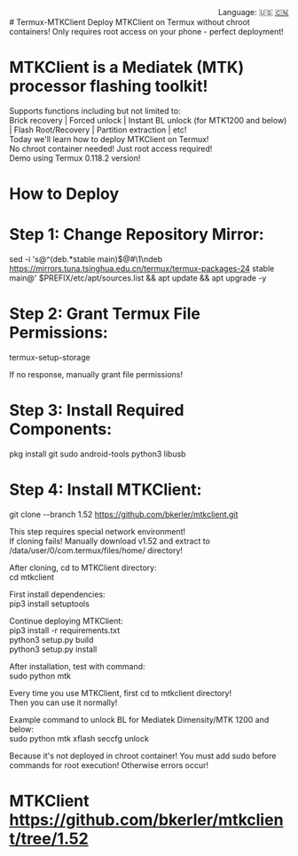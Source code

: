<div align="right">
  Language:
  🇺🇸
  <a title="Chinese" href="./README.md">🇨🇳</a>
</div>
# Termux-MTKClient  
Deploy MTKClient on Termux without chroot containers!  
Only requires root access on your phone - perfect deployment!  

# MTKClient is a Mediatek (MTK) processor flashing toolkit!  
Supports functions including but not limited to:  
Brick recovery | Forced unlock | Instant BL unlock (for MTK1200 and below) | Flash Root/Recovery | Partition extraction | etc!  
Today we'll learn how to deploy MTKClient on Termux!  
No chroot container needed! Just root access required!  
Demo using Termux 0.118.2 version!  

# How to Deploy  
# Step 1: Change Repository Mirror:  
sed -i 's@^\(deb.*stable main\)$@#\1\ndeb https://mirrors.tuna.tsinghua.edu.cn/termux/termux-packages-24 stable main@' $PREFIX/etc/apt/sources.list && apt update && apt upgrade -y  

# Step 2: Grant Termux File Permissions:  
termux-setup-storage  

If no response, manually grant file permissions!  

# Step 3: Install Required Components:  
pkg install git sudo android-tools python3 libusb  

# Step 4: Install MTKClient:  
git clone --branch 1.52 https://github.com/bkerler/mtkclient.git  

This step requires special network environment!  
If cloning fails! Manually download v1.52 and extract to /data/user/0/com.termux/files/home/ directory!  

After cloning, cd to MTKClient directory:  
cd mtkclient  

First install dependencies:  
pip3 install setuptools  

Continue deploying MTKClient:  
pip3 install -r requirements.txt  
python3 setup.py build  
python3 setup.py install  

After installation, test with command:  
sudo python mtk  

Every time you use MTKClient, first cd to mtkclient directory!  
Then you can use it normally!  

Example command to unlock BL for Mediatek Dimensity/MTK 1200 and below:  
sudo python mtk xflash seccfg unlock  

Because it's not deployed in chroot container! You must add sudo before commands for root execution! Otherwise errors occur!  

# MTKClient https://github.com/bkerler/mtkclient/tree/1.52
